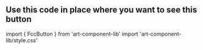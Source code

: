 ## Use this code in place where you want to see this button
import { FccButton } from 'art-component-lib'
import 'art-component-lib/style.css'
